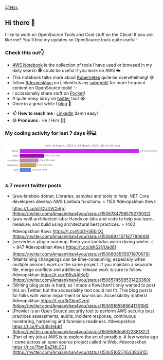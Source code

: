 [![Hits](https://hits.seeyoufarm.com/api/count/incr/badge.svg?url=https%3A%2F%2Fgithub.com%2Fakhan4u%2Fhit-counter&count_bg=%2379C83D&title_bg=%23555555&icon=&icon_color=%23E7E7E7&title=visits&edge_flat=false)](https://hits.seeyoufarm.com)

## Hi there 👋

I like to work on OpenSource Tools and Cool stuff on the Cloud! If you are like me? You'll find my updates on OpenSource tools quite useful!

### Check this out👇

* [AWS Notebook](https://histre.com/public/notebooks/dnllyanu/aws/) is the collection of tools I have used or browsed in my daily search 🕵️ could be useful if you work on AWS ☁️
* This notebook talks more about [Kubernetes](https://histre.com/public/notebooks/6uxdvo3y/kubernetes/) quite be overwhelming! 😅
* follow [#devopskhan](https://www.linkedin.com/feed/hashtag/devopskhan/) on LinkedIn & my [subreddit](https://www.reddit.com/r/devopskhan/) for more frequent content on OpenSource tools! ✨
* I occasionally share stuff on [Pocket](https://getpocket.com/@ej6g8d1dp2829A16a9Tf5d4T6bAMp3d8791rejDe86yem3bm4e14ex4fT4dluk29)!
* A quite noisy birdy on [twitter](https://twitter.com/Amaankhan4you) too! 😂
* Once in a great while I [blog](https://linuxparrot.com/) 😬


- 📫 **How to reach me** : [LinkedIn](https://www.linkedin.com/in/amaan-khan-linux-ninja) damn easy!
- 😄 **Pronouns** : He / Him 🤷‍♂️

### My coding activity for last 7 days 🐱💻

<img src="https://github.com/akhan4u/akhan4u/blob/main/images/stat.svg" alt="Amaan's Wakatime Activity!"/>

### 🔝 7 recent twitter posts
<!-- DEVDOJO:START -->
- [aws-lambda-dotnet: Libraries, samples and tools to help .NET Core developers develop AWS Lambda functions.
⭐️ 1150
#devopskhan #aws
https://t.co/dTCUDVC5Rp](https://twitter.com/Amaankhan4you/status/1506784758575276032)
- [aws-well-architected-labs: Hands on labs and code to help you learn, measure, and build using architectural best practices.
⭐️ 1462
#devopskhan #aws
https://t.co/NbDHSBbitX](https://twitter.com/Amaankhan4you/status/1506694157187780608)
- [serverless-plugin-warmup: Keep your lambdas warm during winter. ♨
⭐️ 947
#devopskhan #aws
https://t.co/alhS2VUad8](https://twitter.com/Amaankhan4you/status/1506603555871870979)
- [Maintaining changelogs can be time-consuming, especially when multiple persons work on the same project. If you maintain a separate file, merge conflicts and additional release work is sure to follow. #devopskhan https://t.co/f68sAAlKe1](https://twitter.com/Amaankhan4you/status/1506574598531428360)
- [Writing blog posts is hard, so I made a flowchart! I only wanted to post this on Twitter, but the accessibility text could not fit. This blog post is for folks with vision impairment or low vision. Accessibility matters! #devopskhan https://t.co/3rGbrxCvrn](https://twitter.com/Amaankhan4you/status/1506516558864175106)
- [Prowler is an Open Source security tool to perform AWS security best practices assessments, audits, incident response, continuous monitoring, hardening and forensics readiness. #devopskhan https://t.co/FUS4IcH4dr](https://twitter.com/Amaankhan4you/status/1506516556322381827)
- [Part of my job at AWS is to explore the art of possible. A few weeks ago I came across an open source project called re:Web. #devopskhan https://t.co/7bmBaZML0D](https://twitter.com/Amaankhan4you/status/1506516551163383815)
<!-- DEVDOJO:END -->

<!-- ![Amaan's GitHub stats](https://github-readme-stats.vercel.app/api?username=akhan4u&count_private=true&show_icons=true&hide=contribs) -->
